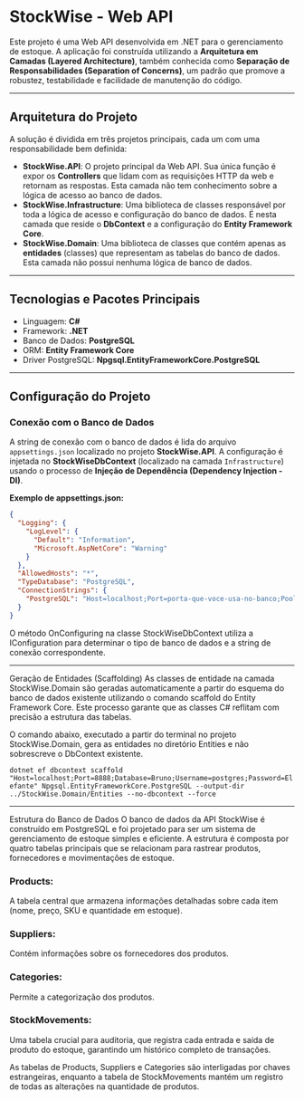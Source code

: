 # StockWise - Web API

Este projeto é uma Web API desenvolvida em .NET para o gerenciamento de estoque. A aplicação foi construída utilizando a **Arquitetura em Camadas (Layered Architecture)**, também conhecida como **Separação de Responsabilidades (Separation of Concerns)**, um padrão que promove a robustez, testabilidade e facilidade de manutenção do código.

---

## Arquitetura do Projeto

A solução é dividida em três projetos principais, cada um com uma responsabilidade bem definida:

* **StockWise.API**: O projeto principal da Web API. Sua única função é expor os **Controllers** que lidam com as requisições HTTP da web e retornam as respostas. Esta camada não tem conhecimento sobre a lógica de acesso ao banco de dados.
* **StockWise.Infrastructure**: Uma biblioteca de classes responsável por toda a lógica de acesso e configuração do banco de dados. É nesta camada que reside o **DbContext** e a configuração do **Entity Framework Core**.
* **StockWise.Domain**: Uma biblioteca de classes que contém apenas as **entidades** (classes) que representam as tabelas do banco de dados. Esta camada não possui nenhuma lógica de banco de dados.

---

## Tecnologias e Pacotes Principais

* Linguagem: **C#**
* Framework: **.NET**
* Banco de Dados: **PostgreSQL**
* ORM: **Entity Framework Core**
* Driver PostgreSQL: **Npgsql.EntityFrameworkCore.PostgreSQL**

---

## Configuração do Projeto

### Conexão com o Banco de Dados

A string de conexão com o banco de dados é lida do arquivo `appsettings.json` localizado no projeto **StockWise.API**. A configuração é injetada no **StockWiseDbContext** (localizado na camada `Infrastructure`) usando o processo de **Injeção de Dependência (Dependency Injection - DI)**.

**Exemplo de appsettings.json:**

```json
{
  "Logging": {
    "LogLevel": {
      "Default": "Information",
      "Microsoft.AspNetCore": "Warning"
    }
  },
  "AllowedHosts": "*",
  "TypeDatabase": "PostgreSQL",
  "ConnectionStrings": {
    "PostgreSQL": "Host=localhost;Port=porta-que-voce-usa-no-banco;Pooling=true;Database=nome_da_tabela;User Id=postgres;Password=sua-senha;"
  }
}
```

O método OnConfiguring na classe StockWiseDbContext utiliza a IConfiguration para determinar o tipo de banco de dados e a string de conexão correspondente.

--- 

Geração de Entidades (Scaffolding)
As classes de entidade na camada StockWise.Domain são geradas automaticamente a partir do esquema do banco de dados existente utilizando o comando scaffold do Entity Framework Core. Este processo garante que as classes C# reflitam com precisão a estrutura das tabelas.

O comando abaixo, executado a partir do terminal no projeto StockWise.Domain, gera as entidades no diretório Entities e não sobrescreve o DbContext existente.

```dotnet ef dbcontext scaffold "Host=localhost;Port=8888;Database=Bruno;Username=postgres;Password=Elefante" Npgsql.EntityFrameworkCore.PostgreSQL --output-dir ../StockWise.Domain/Entities --no-dbcontext --force```

---

Estrutura do Banco de Dados
O banco de dados da API StockWise é construído em PostgreSQL e foi projetado para ser um sistema de gerenciamento de estoque simples e eficiente. A estrutura é composta por quatro tabelas principais que se relacionam para rastrear produtos, fornecedores e movimentações de estoque.

### Products:  
A tabela central que armazena informações detalhadas sobre cada item (nome, preço, SKU e quantidade em estoque).

### Suppliers: 
Contém informações sobre os fornecedores dos produtos.

### Categories: 
Permite a categorização dos produtos.

### StockMovements: 
Uma tabela crucial para auditoria, que registra cada entrada e saída de produto do estoque, garantindo um histórico completo de transações.

As tabelas de Products, Suppliers e Categories são interligadas por chaves estrangeiras, enquanto a tabela de StockMovements mantém um registro de todas as alterações na quantidade de produtos.

